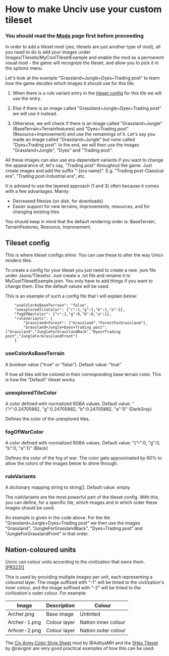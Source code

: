 # How to make Unciv use your custom tileset

### You should read the [Mods](./Mods.md) page first before proceeding

In order to add a tileset mod (yes, tilesets are just another type of mod), all you need to do is add your images under Images/Tilesets/MyCoolTilesetExample and enable the mod as a permanent visual mod - the game will recognize the tileset, and allow you to pick it in the options menu.

Let's look at the example "Grassland+Jungle+Dyes+Trading post" to learn how the game decides which images it should use for this tile:

1. When there is a rule variant entry in the [tileset config](#tileset-config) for this tile we will use the entry. 

2. Else if there is an image called "Grassland+Jungle+Dyes+Trading post" we will use it instead.

3. Otherwise, we will check if there is an image called "Grassland+Jungle" (BaseTerrain+Terrainfeatures) and "Dyes+Trading post" (Resource+Improvement) and use the remainings of it. Let's say you made an image called "Grassland+Jungle" but none called "Dyes+Trading post". In the end, we will then use the images "Grassland+Jungle", "Dyes" and "Trading post".

All these images can also use era-dependant variants if you want to change the appearance of, let's say, "Trading post" throughout the game. Just create images and add the suffix "-[era name]".
E.g. "Trading post-Classical era", "Trading post-Industrial era", etc.

It is advised to use the layered approach (1 and 3) often because it comes with a few advantages. Mainly:
- Decreased filesize (on disk, for downloads) 
- Easier support for new terrains, improvements, resources, and for changing existing tiles

You should keep in mind that the default rendering order is: 
BaseTerrain, TerrainFeatures, Resource, Improvement.

## Tileset config
This is where tileset configs shine.
You can use these to alter the way Unicv renders tiles. 

To create a config for your tileset you just need to create a new .json file under Jsons/Tilesets/. Just create a .txt file and rename it to MyCoolTilesetExample.json. You only have to add things if you want to change them. Else the default values will be used.

This is an example of such a config file that I will explain below:
```
    "useColorAsBaseTerrain": "false",
    "unexploredTileColor": {"r":1,"g":1,"b":1,"a":1},
    "fogOfWarColor": {"r":1,"g":0,"b":0,"a":1},
    "ruleVariants": {
        "Grassland+Forest": ["Grassland","ForestForGrassland"],
        "Grassland+Jungle+Dyes+Trading post": ["Grassland","JungleForGrasslandBack","Dyes+Trading post","JungleForGrasslandFront"]
    }
```

### useColorAsBaseTerrain
A boolean value ("true" or "false"). Default value: "true"

If true all tiles will be colored in their corresponding base terrain color. This is how the "Default" tileset works.

### unexploredTileColor
A color defined with normalized RGBA values. Default value: "{"r":0.24705882, "g":0.24705882, "b":0.24705882, "a":1}" (DarkGray)

Defines the color of the unexplored tiles.

### fogOfWarColor
A color defined with normalized RGBA values. Default value: "{"r":0, "g":0, "b":0, "a":1}" (Black)

Defines the color of the fog of war. The color gets approximated by 60% to allow the colors of the images below to shine through.

### ruleVariants
A dictionary mapping string to string[]. Default value: empty

The ruleVariants are the most powerful part of the tileset config.
With this, you can define, for a specific tile, which images and in which order these images should be used. 

An example is given in the code above. For the tile "Grassland+Jungle+Dyes+Trading post" we then use the images "Grassland", "JungleForGrasslandBack", "Dyes+Trading post" and "JungleForGrasslandFront" in that order.

## Nation-coloured units

Unciv can colour units according to the civilization that owns them. [[PR3231]](https://github.com/yairm210/Unciv/pull/3231)

This is used by providing multiple images per unit, each representing a coloured layer. The image suffixed with "-1" will be tinted to the civilization's inner colour, and the image suffixed with "-2" will be tinted to the civilization's outer colour. For example:

|Image|Description|Colour|
|---|---|---|
|Archer.png|Base image|Untinted|
|Archer-1.png|Colour layer|Nation inner colour|
|Arhcer-2.png|Colour layer|Nation outer colour|

The [Civ Army Color Style Sheet](https://github.com/AdityaMH/Civ-Army-Color-Style-Sheet/tree/main/Images/TileSets/FantasyHex/Units) mod by @AdityaMH and the [5Hex Tileset](https://github.com/ravignir/5Hex-Tileset/tree/master/Images/TileSets/5Hex/Units) by @ravignir are very good practical examples of how this can be used.


